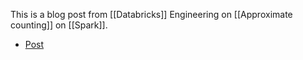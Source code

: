 This is a blog post from [[Databricks]] Engineering on [[Approximate counting]] on [[Spark]].

- [Post](https://databricks.com/blog/2016/05/19/approximate-algorithms-in-apache-spark-hyperloglog-and-quantiles.html)